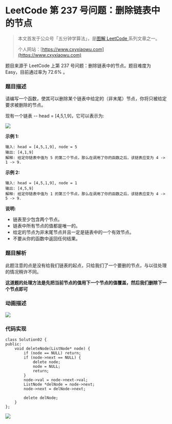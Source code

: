 # LeetCode 第 237 号问题：删除链表中的节点

> 本文首发于公众号「五分钟学算法」，是[图解 LeetCode ](<https://github.com/MisterBooo/LeetCodeAnimation>)系列文章之一。
>
> 个人网站：[https://www.cxyxiaowu.com](https://www.cxyxiaowu.com)

题目来源于 LeetCode 上第 237 号问题：删除链表中的节点。题目难度为 Easy，目前通过率为 72.6% 。

### 题目描述

请编写一个函数，使其可以删除某个链表中给定的（非末尾）节点，你将只被给定要求被删除的节点。

现有一个链表 -- head = [4,5,1,9]，它可以表示为:

![](https://blog-1257126549.cos.ap-guangzhou.myqcloud.com/blog/uv8bw.png)

 

**示例 1:**

```
输入: head = [4,5,1,9], node = 5
输出: [4,1,9]
解释: 给定你链表中值为 5 的第二个节点，那么在调用了你的函数之后，该链表应变为 4 -> 1 -> 9.
```

**示例 2:**

```
输入: head = [4,5,1,9], node = 1
输出: [4,5,9]
解释: 给定你链表中值为 1 的第三个节点，那么在调用了你的函数之后，该链表应变为 4 -> 5 -> 9.
```

 

**说明:**

- 链表至少包含两个节点。
- 链表中所有节点的值都是唯一的。
- 给定的节点为非末尾节点并且一定是链表中的一个有效节点。
- 不要从你的函数中返回任何结果。

### 题目解析

此题注意的点是没有给我们链表的起点，只给我们了一个要删的节点，与以往处理的情况稍许不同。

**这道题的处理方法是先把当前节点的值用下一个节点的值覆盖，然后我们删除下一个节点即可**

### 动画描述

![](https://blog-1257126549.cos.ap-guangzhou.myqcloud.com/blog/1navy.gif)

### 代码实现

```
class Solution02 {
public:
    void deleteNode(ListNode* node) {
        if (node == NULL) return;
        if (node->next == NULL) {
            delete node;
            node = NULL;
            return;
        }
        node->val = node->next->val;
        ListNode *delNode = node->next;
        node->next = delNode->next;
        
        delete delNode;
    }
};
```





![](https://blog-1257126549.cos.ap-guangzhou.myqcloud.com/blog/f5g8p.png)